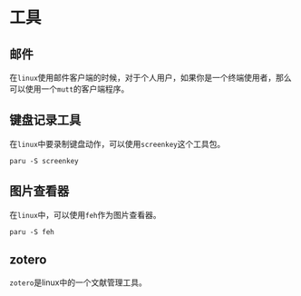 # 工具

## 邮件

在`linux`使用邮件客户端的时候，对于个人用户，如果你是一个终端使用者，那么可以使用一个`mutt`的客户端程序。

## 键盘记录工具

在`linux`中要录制键盘动作，可以使用`screenkey`这个工具包。

```shell
paru -S screenkey
```

## 图片查看器

在`linux`中，可以使用`feh`作为图片查看器。

```shell
paru -S feh
```

## zotero

`zotero`是linux中的一个文献管理工具。
